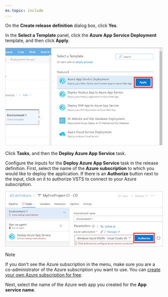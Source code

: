 ```yaml
---
ms.topic: include
---
```


On the **Create release definition** dialog box, click **Yes**.

In the **Select a Template** panel, click the **Azure App Service Deployment** template, and then click **Apply**.

![apply azure app service deployment template](_img/apply-azure-app-service-deployment-template.png)

Click **Tasks**, and then the **Deploy Azure App Service** task.

Configure the inputs for the **Deploy Azure App Service** task in the release definition. First, select the name of the **Azure subscription** to which you would like to deploy the application. If there is an **Authorize** button next to the input, click on it to authorize VSTS to connect to your Azure subscription.

![authorize azure subscription in new release definition](../../../apps/_shared/_img/authorize-azure-subscription-in-new-release-definition.png)

> [!NOTE]
> If you don't see the Azure subscription in the menu, make sure you are a co-administrator of the Azure subscription you want to use. You can [create your own Azure subscription for free](https://azure.microsoft.com/free/?WT.mc_id=A261C142F).

Next, select the name of the Azure web app you created for the **App service name**.
